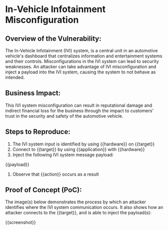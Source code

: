# In-Vehicle Infotainment Misconfiguration

## Overview of the Vulnerability:

The In-Vehicle Infotainment (IVI) system, is a central unit in an automotive vehicle's dashboard that centralizes information and entertainment systems and their controls. Misconfigurations in the IVI system can lead to security weaknesses. An attacker can take advantage of IVI misconfiguration and inject a payload into the IVI system, causing the system to not behave as intended.

## Business Impact:

This IVI system misconfiguration can result in reputational damage and indirect financial loss for the business through the impact to customers’ trust in the security and safety of the automotive vehicle.

## Steps to Reproduce:

1. The IVI system input is identified by using {{hardware}} on {{target}}
1. Connect to {{target}} by using {{application}} with {{hardware}}
1. Inject the following IVI system message payload:

{{payload}}

1. Observe that {{action}} occurs as a result

## Proof of Concept (PoC):

The image(s) below demonstrates the process by which an attacker identifies where the IVI system communication occurs. It also shows how an attacker connects to the {{target}}, and is able to inject the payload(s):

{{screenshot}}
